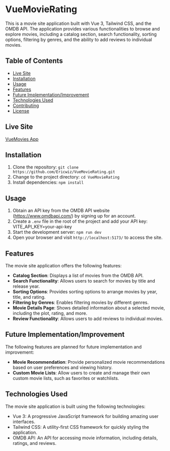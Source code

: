 # VueMovieRating

This is a movie site application built with Vue 3, Tailwind CSS, and the OMDB API. The application provides various functionalities to browse and explore movies, including a catalog section, search functionality, sorting options, filtering by genres, and the ability to add reviews to individual movies.

## Table of Contents

- [Live Site](#live-site)
- [Installation](#installation)
- [Usage](#usage)
- [Features](#features)
- [Future Implementation/Improvement](#future-implementationimprovement)
- [Technologies Used](#technologies-used)
- [Contributing](#contributing)
- [License](#license)

## Live Site

[VueMovies App](https://kings-vue-movies.netlify.app/)

## Installation

1. Clone the repository: `git clone https://github.com/Ericwiz/VueMovieRating.git`
2. Change to the project directory: `cd VueMovieRating`
3. Install dependencies: `npm install`

## Usage

1. Obtain an API key from the OMDB API website (https://www.omdbapi.com/) by signing up for an account.
2. Create a `.env` file in the root of the project and add your API key:             VITE_API_KEY=your-api-key
3. Start the development server: `npm run dev`
4. Open your browser and visit `http://localhost:5173/` to access the site.

## Features

The movie site application offers the following features:

- **Catalog Section**: Displays a list of movies from the OMDB API.
- **Search Functionality**: Allows users to search for movies by title and release year.
- **Sorting Options**: Provides sorting options to arrange movies by year, title, and rating.
- **Filtering by Genres**: Enables filtering movies by different genres.
- **Movie Details Page**: Shows detailed information about a selected movie, including the plot, rating, and more.
- **Review Functionality**: Allows users to add reviews to individual movies.

## Future Implementation/Improvement

The following features are planned for future implementation and improvement:

- **Movie Recommendation**: Provide personalized movie recommendations based on user preferences and viewing history.
- **Custom Movie Lists**: Allow users to create and manage their own custom movie lists, such as favorites or watchlists.


## Technologies Used

The movie site application is built using the following technologies:

- Vue 3: A progressive JavaScript framework for building amazing user interfaces.
- Tailwind CSS: A utility-first CSS framework for quickly styling the application.
- OMDB API: An API for accessing movie information, including details, ratings, and reviews.




